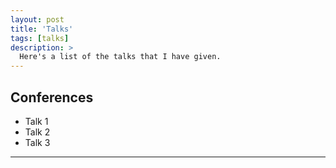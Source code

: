 ```yaml
---
layout: post
title: 'Talks'
tags: [talks]
description: >
  Here's a list of the talks that I have given.
---
```


	

## Conferences

* Talk 1
* Talk 2
* Talk 3




***

